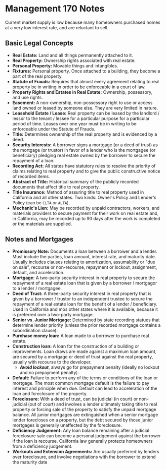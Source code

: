 # Management 170 Notes

<!-- vim: set spell: -->

<!-- Lecture 1 -->

Current market supply is low because many homeowners purchased homes at a very
low interest rate, and are reluctant to sell.

## Basic Legal Concepts

- **Real Estate:** Land and all things permanently attached to it.
- **Real Property:** Ownership rights associated with real estate.
- **Personal Property:** Movable things and intangibles.
- **Fixtures:** Personal property. Once attached to a building, they become a
  part of the real property.
- **Statute of Frauds:** Requires that almost every agreement relating to real
  property be in writing in order to be enforceable in a court of law.
- **Property Rights and Estates in Real Estate:** Ownership, possessory, and use
  rights.
- **Easement:** A non-ownership, non-possessory right to use or access land
  owned or leased by someone else. They are very limited in nature.
- **Leasehold Estate / Lease:** Real property can be leased by the landlord /
  lessor to the tenant / lessee for a particular purpose for a particular period
  of time. Leases over one year must be in writing to be enforceable under the
  Statute of Frauds.
- **Title:** Determines ownership of the real property and is evidenced by a
  deed.
- **Security Interests:** A borrower signs a mortgage (or a deed of trust) as
  the mortgage (or trustor) in favor of a lender who is the mortgagee (or
  beneficiary) pledging real estate owned by the borrower to secure the
  repayment of a loan.
- **Recording Act:** All states have statutory rules to resolve the priority of
  claims relating to real property and to give the public constructive notice of
  recorded items.
- **Abstract of Title:** Historical summary of the publicly recorded documents
  that affect title to real property.
- **Title Insurance:** Method of assuring title to real property used in
  California and all other states. Two kinds: Owner's Policy and Lender's Policy
  (can be `CLTA` or `ALTA`).
- **Mechanic's Lien:** May be recorded by unpaid contractors, workers, and
  materials providers to secure payment for their work on real estate and, in
  California, may be recorded up to 90 days after the work is completed or the
  materials are supplied.

<!-- Lecture 2 -->

## Notes and Mortgages

- **Promissory Note:** Documents a loan between a borrower and a lender. Must
  include the parties, loan amount, interest rate, and maturity date. Usually
  includes clauses relating to amortization, assumability or "due on sale",
  recourse or non-recourse, repayment or lockout, assignment, default, and
  acceleration.
- **Mortgage:** A two-party security interest in real property to secure the
  repayment of a real estate loan that is given by a borrower / mortgagor to a
  lender / mortgagee.
- **Deed of Trust:** A three-party security interest in real property that is
  given by a borrower / trustor to an independent trustee to secure the
  repayment of a real estate loan for the benefit of a lender / beneficiary.
  Used in California and mos other states where it is available, because it is
  preferred over a two-party mortgage.
- **Senior vs. Junior Mortgage:** Determined by state recording statues that
  determine lender priority (unless the prior recorded mortgage contains a
  subordination clause).
- **Purchase money loan:** A loan made to a borrower to purchase real estate.
- **Construction loan:** A loan for the construction of a building or
  improvements. Loan draws are made against a maximum loan amount, are secured
  by a mortgage or deed of trust against the real property, usually with
  recourse to the developer.
  - _**Avoid lockout**_, always go for prepayment penalty (ideally no lockout
    and no prepayment penalty).
- **Default:** Failure to perform any of the terms or conditions of the loan or
  mortgage. The most common mortgage default is the failure to pay interest and
  principle when due. Default can lead to acceleration of the loan and
  foreclosure of the property.
- **Foreclosure:** With a deed of trust, can be judicial (in court) or
  non-judicial (out of court) and involves a lender ultimately taking title to
  real property or forcing sale of the property to satisfy the unpaid mortgage
  balance. All junior mortgages are extinguished when a senior mortgage lender
  forecloses on a property, but the debt secured by those junior mortgages is
  generally unaffected by the foreclosure.
- **Deficiency Judgement:** Any loan balance remaining after a judicial
  foreclosure sale can become a personal judgement against the borrower if the
  loan is recourse. California law generally protects homeowners from a
  deficiency judgement.
- **Workouts and Extension Agreements:** Are usually preferred by lenders over
  foreclosure, and involve negotiations with the borrower to extend the maturity
  date
